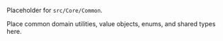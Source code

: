 Placeholder for `src/Core/Common`.

Place common domain utilities, value objects, enums, and shared types here.
